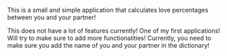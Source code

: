 This is a small and simple application that calculates love percentages between you and your partner!

This does not have a lot of features currently! One of my first applications!
Will try to make sure to add more functionalities!
Currently, you need to make sure you add the name of you and your partner in the dictionary!
